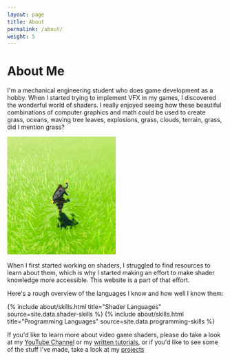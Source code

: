 ```yaml
---
layout: page
title: About
permalink: /about/
weight: 5
---
```


# About Me

I'm a mechanical engineering student who does game development as a hobby. When I started trying to implement VFX in my games, I discovered the wonderful world of shaders. I really enjoyed seeing how these beautiful combinations of computer graphics and math could be used to create grass, oceans, waving tree leaves, explosions, grass, clouds, terrain, grass, did I mention grass?

<div class="row">
<img src="/images/BotW_Screenshots/Screenshot 2021-12-08 135205.png" style="width:50%; height:auto;">
</div>

When I first started working on shaders, I struggled to find resources to learn about them, which is why I started making an effort to make shader knowledge more accessible. This website is a part of that effort.

Here's a rough overview of the languages I know and how well I know them:

<div class="row">
{% include about/skills.html title="Shader Languages" source=site.data.shader-skills %}
{% include about/skills.html title="Programming Languages" source=site.data.programming-skills %}
</div>

If you'd like to learn more about video game shaders, please do take a look at my [YouTube Channel](https://www.youtube.com/@NekotoArts/featured) or my [written tutorials](/blog/), or if you'd like to see some of the stuff I've made, take a look at my [projects](/projects/)
